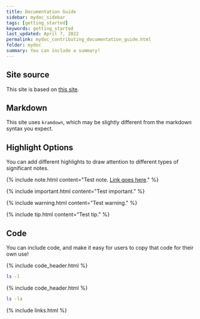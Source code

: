 ```yaml
---
title: Documentation Guide
sidebar: mydoc_sidebar
tags: [getting_started]
keywords: getting_started
last_updated: April 7, 2022
permalink: mydoc_contributing_documentation_guide.html
folder: mydoc
summary: You can include a summary!
---
```

## Site source
This site is based on [this site](https://idratherbewriting.com/documentation-theme-jekyll/index.html).

## Markdown
This site uses `kramdown`, which may be slightly different from the markdown syntax you expect.


## Highlight Options
You can add different highlights to draw attention to different types of significant notes.

{% include note.html content="Test note. <a href='https://cmu-cloud-lab.github.io/index.html'>Link goes here</a>." %}

{% include important.html content="Test important." %}

{% include warning.html content="Test warning." %}

{% include tip.html content="Test tip." %}


## Code
You can include code, and make it easy for users to copy that code for their own use!

{% include code_header.html %}
```bash
ls -l
```

{% include code_header.html %}
```bash
ls -la
```

{% include links.html %}
